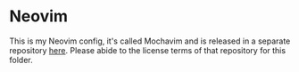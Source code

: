# Neovim
This is my Neovim config, it's called Mochavim and is released
in a separate repository [here](https://github.com/ElisStaaf/MochaVim).
Please abide to the license terms of that repository for this folder.
